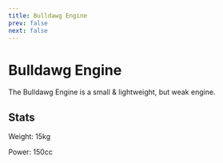 ```yaml
---
title: Bulldawg Engine
prev: false
next: false
---
```

# Bulldawg Engine
The Bulldawg Engine is a small & lightweight, but weak engine.

## Stats
Weight: 15kg

Power: 150cc